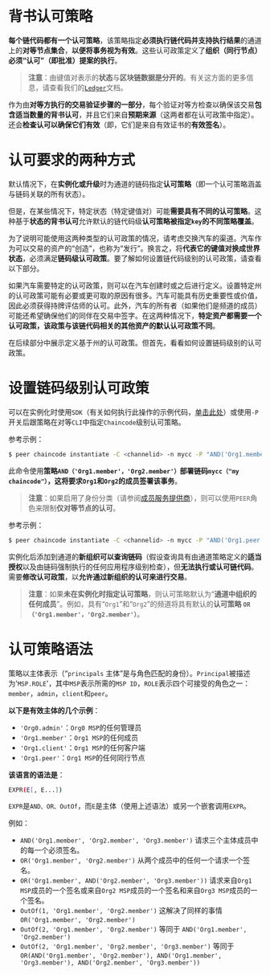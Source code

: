 # 背书认可策略

**每个链代码都有一个认可策略**，该策略指定**必须执行链代码并支持执行结果**的通道上的**对等节点集合**，**以便将事务视为有效**。这些认可政策定义了**组织（同行节点）必须“认可”（即批准）提案的执行**。

> **注意**：由键值对表示的**状态**与**区块链数据是分开的**。有关这方面的更多信息，请查看我们的[`Ledger`](https://hyperledger-fabric.readthedocs.io/en/latest/ledger/ledger.html)文档。

作为由**对等方执行的交易验证步骤的一部分**，每个验证对等方检查以确保该交易**包含适当数量的背书认可**，并且它们来自**预期来源**（这两者都在认可政策中指定）。还会**检查认可以确保它们有效**（即，它们是来自有效证书的**有效签名**）。

# 认可要求的两种方式

默认情况下，在**实例化或升级**时为通道的链码指定**认可策略**（即一个认可策略涵盖与链码关联的所有状态）。

但是，在某些情况下，特定状态（特定键值对）可能**需要具有不同的认可策略**。这种基于**状态的背书认可**允许默认的链代码级**认可策略被指定`key`的不同策略覆盖**。

为了说明可能使用这两种类型的认可政策的情况，请考虑交换汽车的渠道。汽车作为可以交易的资产的“创造”，也称为“发行”。换言之，将**代表它的键值对换成世界状态**，必须满足**链码级认可政策**。要了解如何设置链代码级别的认可政策，请查看以下部分。

如果汽车需要特定的认可政策，则可以在汽车创建时或之后进行定义。设置特定州的认可政策可能有必要或更可取的原因有很多。汽车可能具有历史重要性或价值，因此必须获得持牌评估师的认可。此外，汽车的所有者（如果他们是频道的成员）可能还希望确保他们的同伴在交易中签字。在这两种情况下，**特定资产都需要一个认可政策，该政策与该链代码相关的其他资产的默认认可政策不同**。

在后续部分中展示定义基于州的认可政策。但首先，看看如何设置链码级别的认可政策。

# 设置链码级别认可政策

可以在实例化时使用`SDK`（有关如何执行此操作的示例代码，[单击此处](https://github.com/hyperledger/fabric-sdk-node/blob/f8ffa90dc1b61a4a60a6fa25de760c647587b788/test/integration/e2e/e2eUtils.js#L178)）或使用`-P`开关后跟策略在对等`CLI`中指定`Chaincode`级别认可策略。

参考示例：

```sh
$ peer chaincode instantiate -C <channelid> -n mycc -P "AND('Org1.member', 'Org2.member')"
```

此命令使用**策略`AND（'Org1.member'，'Org2.member'）`部署链码`mycc（"my chaincode"）`，这将要求`Org1`和`Org2`的成员签署该事务**。

> **注意**：如果启用了身份分类（请参阅[成员服务提供商](https://hyperledger-fabric.readthedocs.io/en/latest/msp.html)），则可以使用`PEER`角色来限制**仅对等节点的认可**。

参考示例：

```sh
$ peer chaincode instantiate -C <channelid> -n mycc -P "AND('Org1.peer', 'Org2.peer')"
```

实例化后添加到通道的**新组织可以查询链码**（假设查询具有由通道策略定义的**适当授权**以及由链码强制执行的任何应用程序级别检查），但**无法执行或认可链代码**。需要**修改认可政策**，以**允许通过新组织的认可来进行交易**。

> **注意**：如果**未在实例化时指定认可策略**，则认可策略默认为“**通道中组织的任何成员**”。例如，具有“`Org1`”和“`Org2`”的频道将具有默认的**认可策略 `OR（'Org1.member'，'Org2.member'）`**。

# 认可策略语法

策略以主体表示（“`principals` 主体”是与角色匹配的身份）。`Principal`被描述为'`MSP.ROLE`'，其中`MSP`表示所需的`MSP ID`，`ROLE`表示四个可接受的角色之一：`member`，`admin`，`client`和`peer`。

**以下是有效主体的几个示例**：

- `'Org0.admin'`：`Org0 MSP`的任何管理员
- `'Org1.member'`：`Org1 MSP`的任何成员
- `'Org1.client'`：`Org1 MSP`的任何客户端
- `'Org1.peer'`：`Org1 MSP`的任何同行节点

**该语言的语法是**：

```sh
EXPR(E[, E...])
```

`EXPR`是`AND、OR、OutOf`，而`E`是主体（使用上述语法）或另一个嵌套调用`EXPR`。

例如：

+ `AND('Org1.member', 'Org2.member', 'Org3.member')` 请求三个主体成员中的每一个必须签名。
+ `OR('Org1.member', 'Org2.member')` 从两个成员中的任何一个请求一个签名。
+ `OR('Org1.member', AND('Org2.member', 'Org3.member'))` 请求来自`Org1 MSP`成员的一个签名或来自`Org2 MSP`成员的一个签名和来自`Org3 MSP`成员的一个签名。
+ `OutOf(1, 'Org1.member', 'Org2.member')` 这解决了同样的事情 `OR('Org1.member', 'Org2.member')`
+ `OutOf(2, 'Org1.member', 'Org2.member')` 等同于 `AND('Org1.member', 'Org2.member')`
+ `OutOf(2, 'Org1.member', 'Org2.member', 'Org3.member')` 等同于 `OR(AND('Org1.member', 'Org2.member'), AND('Org1.member', 'Org3.member'), AND('Org2.member', 'Org3.member'))`

